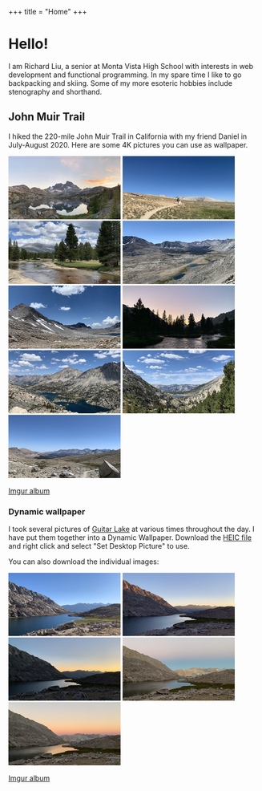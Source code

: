 +++
title = "Home"
+++

# Hello!

I am Richard Liu, a senior at Monta Vista High School with interests in web
development and functional programming. In my spare time I like to go
backpacking and skiing. Some of my more esoteric hobbies include stenography and
shorthand.

## John Muir Trail

I hiked the 220-mile John Muir Trail in California with my friend Daniel in
July-August 2020. Here are some 4K pictures you can use as wallpaper.

[![Garnet Lake](garnet_lake.jpg)](https://i.imgur.com/tuavUZF.jpg)
[![Bighorn Plateau looking at Mt Whitney](bighorn_plateau.jpg)](https://i.imgur.com/m5yVRG5.jpg)
[![Lyell Fork of the Tuolumne River in Lyell Canyon](lyell_canyon.jpg)](https://i.imgur.com/iix8P4J.jpg)
[![View from Mather Pass overlooking the Upper Basin](mather_pass_upper_basin.jpg)](https://i.imgur.com/NJOLrNf.jpg)
[![View from Muir Pass looking at the Goddard Divide](muir_pass.jpg)](https://i.imgur.com/pGndhcS.jpg)
[![Camping near Bubb Creek](bubbs_creek.jpg)](https://i.imgur.com/WSNIVWm.jpg)
[![Rae Lakes](rae_lakes.jpg)](https://i.imgur.com/Bvmd8pK.jpg)
[![Heart Lake as viewed from Selden Pass](selden_pass.jpg)](https://i.imgur.com/XAvavHl.jpg)
[![Wide valley south of Forester Pass](south_of_forester_pass.jpg)](https://i.imgur.com/K1si1UD.jpg)

[Imgur album](https://imgur.com/a/oWKrVai)

### Dynamic wallpaper

I took several pictures of [Guitar
Lake](https://www.google.com/maps/place/Guitar+Lake/@36.5767321,-118.3209751,14.96z/)
at various times throughout the day. I have put them together into a Dynamic
Wallpaper. Download the [HEIC file](guitar_lake.heic) and right click and select
"Set Desktop Picture" to use.

You can also download the individual images:

[![Guitar Lake afternoon](guitar_lake_01_afternoon.jpg)](https://i.imgur.com/3t0QFYd.jpeg)
[![Guitar Lake sunset](guitar_lake_02_sunset.jpg)](https://i.imgur.com/ccp56Sz.jpeg)
[![Guitar Lake dusk](guitar_lake_03_dusk.jpg)](https://i.imgur.com/MhiLREr.jpeg)
[![Guitar Lake dawn](guitar_lake_04_dawn.jpg)](https://i.imgur.com/9inAmHk.jpeg)
[![Guitar Lake sunrise](guitar_lake_05_sunrise.jpg)](https://i.imgur.com/hgAgeBn.jpeg)

[Imgur album](https://imgur.com/a/th45ciu)
